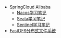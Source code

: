 - SpringCloud Alibaba
  - [Nacos学习笔记](../开源框架/Nacos学习笔记)
  - [Seata学习笔记](../开源框架/Seata学习笔记)
  - [Sentinel学习笔记](../开源框架/Sentinel学习笔记)
- [FastDFS分布式文件系统](../开源框架/fastDFS分布式文件系统)